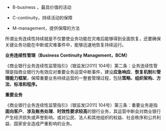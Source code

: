 * B-business ，最具价值的活动

* C-continuity，持续活动的保障

* M-management，提供保障的方法

所谓业务连续性持续就是不仅要使业务功能在灾难后能够得到全面恢复，还要确保关键业务功能在中断或灾难事件中，能够迅速地恢复持续运行。

**业务连续性管理（Business Continuity Management，BCM）**

《商业银行业务连续性监管指引》（银监发\[2011\] 104号）第二条：业务连续性管理是指商业银行为有效应对重要业务运营中断事件，建设**应急响应**、**恢复机制**和**管理能力框架**，保障重要业务持续运营的一整套管理过程，包括**策略、组织架构、方法、标准和程序。**

**重要业务**

《商业银行业务连续性监管指引》（银监发\[2011\] 104号）第三条：重要业务是指**面向客户**、**涉及账务处理**、**时效性要求较高**的银行业务，其运营中断会对商业银行产生经济损失或声誉影响，或对公民、法人和其他组织的权益、社会秩序和公共利益、国家安全造成严重影响的业务。



